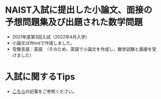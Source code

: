 # NAIST入試に提出した小論文、面接の予想問題集及び出題された数学問題
- 2021年度第3回入試（2022年4月入学）
- 小論文はWordで作成しました。
- 受験言語：英語　（そのため、英語で小論文を作成し、数学試験と面接を受けました）



  
# 入試に関するTips
- [こちら](https://gabutech.vercel.app/blog/ff5al_eh0i4)の記事をご参照ください。
